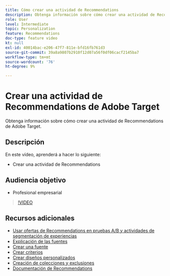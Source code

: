 ```yaml
---
title: Cómo crear una actividad de Recommendations
description: Obtenga información sobre cómo crear una actividad de Recommendations de Adobe Target.
role: User
level: Intermediate
topic: Personalization
feature: Recommendations
doc-type: feature video
kt: null
exl-id: 40014bac-e206-47f7-811e-bfd16fb761d3
source-git-commit: 39a8a9807b2910f12d07a56f0df06cacf2145ba7
workflow-type: tm+mt
source-wordcount: '76'
ht-degree: 9%

---
```


# Crear una actividad de Recommendations de Adobe Target

Obtenga información sobre cómo crear una actividad de Recommendations de Adobe Target.

## Descripción

En este vídeo, aprenderá a hacer lo siguiente:

* Crear una actividad de Recommendations

## Audiencia objetivo

* Profesional empresarial

>[!VIDEO](https://video.tv.adobe.com/v/27688?quality=12)

## Recursos adicionales

* [Usar ofertas de Recommendations en pruebas A/B y actividades de segmentación de experiencias](use-recommendations-offers.md)
* [Explicación de las fuentes](understanding-feeds.md)
* [Crear una fuente](create-a-feed.md)
* [Crear criterios](create-criteria.md)
* [Crear diseños personalizados](create-custom-designs.md)
* [Creación de colecciones y exclusiones](create-collections-and-exclusions.md)
* [Documentación de Recommendations](https://experienceleague.adobe.com/docs/target/using/recommendations/recommendations.html?lang=en)
